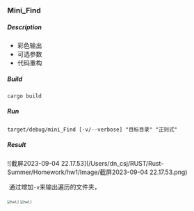 ### Mini_Find

##### Description

* 彩色输出
* 可选参数
* 代码重构

##### Build

```shell
cargo build
```

##### Run

```shell
target/debug/mini_Find [-v/--verbose] "目标目录" "正则式"
```

##### Result

![截屏2023-09-04 22.17.53](/Users/dn_csj/RUST/Rust-Summer/Homework/hw1/Image/截屏2023-09-04 22.17.53.png)

​	通过增加`-v`来输出遍历的文件夹，

<img src="/Users/dn_csj/RUST/Rust-Summer/Homework/hw1/Image/截屏2023-09-04 21.56.06.png" alt="hw1_1" style="zoom:50%;" />

<img src="/Users/dn_csj/RUST/Rust-Summer/Homework/hw1/Image/hw1_1.png" alt="hw1_1" style="zoom:50%;" />